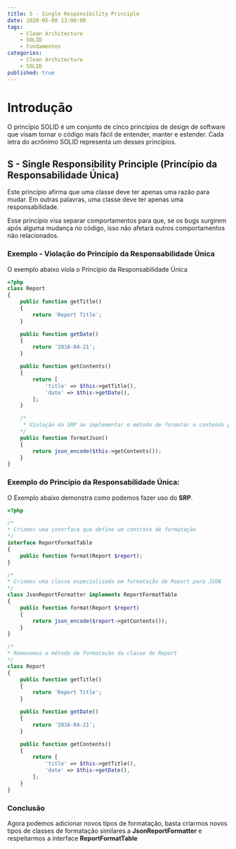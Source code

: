 ```yaml
---
title: S - Single Responsibility Principle
date: 2020-05-08 13:00:00
tags:
    - Clean Architecture
    - SOLID
    - Fundamentos
categories:
    - Clean Architecture
    - SOLID
published: true
---
```


# Introdução

O princípio SOLID é um conjunto de cinco princípios de design de software que visam tornar o código mais fácil de entender, manter e estender. Cada letra do acrônimo SOLID representa um desses princípios.

## S - Single Responsibility Principle (Princípio da Responsabilidade Única)

Este princípio afirma que uma classe deve ter apenas uma razão para mudar. Em outras palavras, uma classe deve ter apenas uma responsabilidade.

Esse princípio visa separar comportamentos para que, se os bugs surgirem após alguma mudança no código, isso não afetará outros comportamentos não relacionados.

### Exemplo - Violação do Princípio da Responsabilidade Única

O exemplo abaixo viola o Princípio da Responsabilidade Única

```php
<?php
class Report
{
    public function getTitle()
    {
        return 'Report Title';
    }

    public function getDate()
    {
        return '2016-04-21';
    }

    public function getContents()
    {
        return [
            'title' => $this->getTitle(),
            'date' => $this->getDate(),
        ];
    }

    /*
     * Violação da SRP ao implementar o método de formatar o conteúdo para JSON
    */
    public function formatJson()
    {
        return json_encode($this->getContents());
    }
}
```

### Exemplo do Princípio da Responsabilidade Única:

O Exemplo abaixo demonstra como podemos fazer uso do **SRP**.

```php
<?php

/*
* Criamos uma interface que define um contrato de formatação
*/
interface ReportFormatTable
{
    public function format(Report $report);
}

/*
* Criamos uma classe especializada em formatação de Report para JSON
*/
class JsonReportFormatter implements ReportFormatTable
{
    public function format(Report $report)
    {
        return json_encode($report->getContents());
    }
}

/*
* Removemos o método de formatação da classe do Report
*/
class Report
{
    public function getTitle()
    {
        return 'Report Title';
    }

    public function getDate()
    {
        return '2016-04-21';
    }

    public function getContents()
    {
        return [
            'title' => $this->getTitle(),
            'date' => $this->getDate(),
        ];
    }
}
```

### Conclusão

Agora podemos adicionar novos tipos de formatação, basta criarmos novos tipos de classes de formatação similares a **JsonReportFormatter** e respeitarmos a interface **ReportFormatTable**